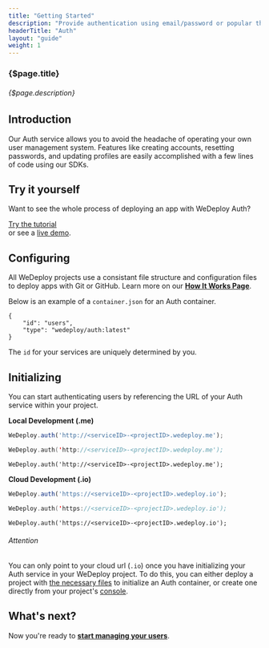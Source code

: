 ```yaml
---
title: "Getting Started"
description: "Provide authentication using email/password or popular third-party identity providers like Google, Facebook, and GitHub."
headerTitle: "Auth"
layout: "guide"
weight: 1
---
```


### {$page.title}

###### {$page.description}

<article id="1">

## Introduction

Our Auth service allows you to avoid the headache of operating your own user management system. Features like creating accounts, resetting passwords, and updating profiles are easily accomplished with a few lines of code using our SDKs.

</article>

<article id="2">

## Try it yourself

Want to see the whole process of deploying an app with WeDeploy Auth?

<div class="guide-btn-cta">
	<a class="btn btn-accent btn-sm" href="/tutorials/auth-web" target="_blank" data-senna-off>
		<span class="icon-16-external"></span>Try the tutorial
	</a>
</div>

<div class="guide-aux-cta">
	or see a <a href="http://boilerplate-auth.wedeploy.io" target="_blank" data-senna-off>live demo</a>.
</div>

</article>

<article id="3">

## Configuring

<aside>

All WeDeploy projects use a consistant file structure and configuration files to deploy apps with Git or GitHub. Learn more on our <strong><a href="/docs/intro/how-it-works.html">How It Works Page</a></strong>.

</aside>

Below is an example of a `container.json` for an Auth container.

```application/json
{
	"id": "users",
	"type": "wedeploy/auth:latest"
}
```

The `id` for your services are uniquely determined by you.

</article>

<article id="4">

## Initializing

You can start authenticating users by referencing the URL of your Auth service within your project.

**Local Development (.me)**

```javascript
WeDeploy.auth('http://<serviceID>-<projectID>.wedeploy.me');
```
```swift
WeDeploy.auth('http://<serviceID>-<projectID>.wedeploy.me');
```
```text/x-java
WeDeploy.auth('http://<serviceID>-<projectID>.wedeploy.me');
```

**Cloud Development (.io)**

```javascript
WeDeploy.auth('https://<serviceID>-<projectID>.wedeploy.io');
```
```swift
WeDeploy.auth('https://<serviceID>-<projectID>.wedeploy.io');
```
```text/x-java
WeDeploy.auth('https://<serviceID>-<projectID>.wedeploy.io');
```

<aside>

###### <span class="icon-16-alert"></span> Attention

You can only point to your cloud url (`.io`) once you have initializing your Auth service in your WeDeploy project. To do this, you can either deploy a project with <a href="/docs/intro/how-it-works.html">the necessary files</a> to initialize an Auth container, or create one directly from your project's <a href="https://console.wedeploy.com">console</a>.

</aside>

</article>

## What's next?

Now you're ready to **[start managing your users](/docs/auth/manage-users.html)**.
